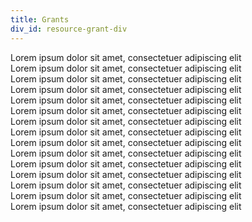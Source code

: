 ```yaml
---
title: Grants
div_id: resource-grant-div
---
```


Lorem ipsum dolor sit amet, consectetuer adipiscing elit  
Lorem ipsum dolor sit amet, consectetuer adipiscing elit  
Lorem ipsum dolor sit amet, consectetuer adipiscing elit  
Lorem ipsum dolor sit amet, consectetuer adipiscing elit  
Lorem ipsum dolor sit amet, consectetuer adipiscing elit  
Lorem ipsum dolor sit amet, consectetuer adipiscing elit  
Lorem ipsum dolor sit amet, consectetuer adipiscing elit  
Lorem ipsum dolor sit amet, consectetuer adipiscing elit  
Lorem ipsum dolor sit amet, consectetuer adipiscing elit  
Lorem ipsum dolor sit amet, consectetuer adipiscing elit  
Lorem ipsum dolor sit amet, consectetuer adipiscing elit  
Lorem ipsum dolor sit amet, consectetuer adipiscing elit  
Lorem ipsum dolor sit amet, consectetuer adipiscing elit  
Lorem ipsum dolor sit amet, consectetuer adipiscing elit  
Lorem ipsum dolor sit amet, consectetuer adipiscing elit  